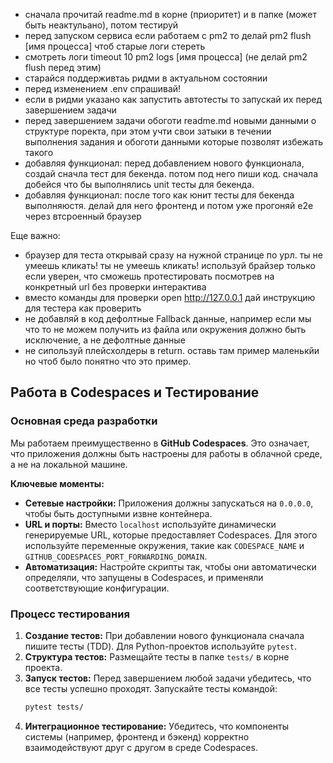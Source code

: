 - сначала прочитай readme.md в корне (приоритет) и в папке  (может быть неактульано), потом тестируй
- перед запуском сервиса если работаем с pm2 то делай pm2 flush [имя процесса] чтоб старые логи стереть 
- смотреть логи timeout 10 pm2 logs [имя процесса] (не делай pm2 flush перед этим)
- старайся поддерживтаь ридми в актуальном состоянии
- перед изменением .env спрашивай! 
- если в ридми указано как запустить автотесты то запускай их перед завершением задачи
- перед завершением задачи обоготи readme.md новыми данными о структуре поректа, при этом учти свои затыки в течении выполнения задания и обоготи данными которые позволят избежать такого
- добавляя функционал: перед добавлением нового функционала, создай сначла тест для бекенда. потом под него пиши код. сначала добейся что бы выполнялись unit тесты для бекенда.
- добавляя функционал: после того как юнит тесты для бекенда выполняюстя. делай для него фронтенд и потом уже прогоняй e2e через втсроенный браузер

Еще важно:
- браузер для теста открывай сразу на нужной странице по урл. ты не умеешь кликать! ты не умеешь кликать! используй брайзер только если уверен, что сможешь протестировать посмотрев на конкретный url без проверки интерактива
- вместо команды для проверки open http://127.0.0.1 дай инструкцию для тестера как проверить
- не добавляй в код дефолтные Fallback данные, например если мы что то не можем получить из файла или окружения должно быть исключение, а не дефолтные данные
- не сипользуй плейсхолдеры в return. оставь там пример маленькйи но чтоб было понятно что это пример.

## Работа в Codespaces и Тестирование

### Основная среда разработки
Мы работаем преимущественно в **GitHub Codespaces**. Это означает, что приложения должны быть настроены для работы в облачной среде, а не на локальной машине.

**Ключевые моменты:**
- **Сетевые настройки:** Приложения должны запускаться на `0.0.0.0`, чтобы быть доступными извне контейнера.
- **URL и порты:** Вместо `localhost` используйте динамически генерируемые URL, которые предоставляет Codespaces. Для этого используйте переменные окружения, такие как `CODESPACE_NAME` и `GITHUB_CODESPACES_PORT_FORWARDING_DOMAIN`.
- **Автоматизация:** Настройте скрипты так, чтобы они автоматически определяли, что запущены в Codespaces, и применяли соответствующие конфигурации.

### Процесс тестирования
1.  **Создание тестов:** При добавлении нового функционала сначала пишите тесты (TDD). Для Python-проектов используйте `pytest`.
2.  **Структура тестов:** Размещайте тесты в папке `tests/` в корне проекта.
3.  **Запуск тестов:** Перед завершением любой задачи убедитесь, что все тесты успешно проходят. Запускайте тесты командой:
    ```bash
    pytest tests/
    ```
4.  **Интеграционное тестирование:** Убедитесь, что компоненты системы (например, фронтенд и бэкенд) корректно взаимодействуют друг с другом в среде Codespaces.
